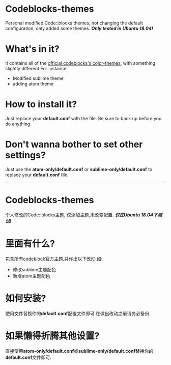 # Codeblocks-themes
Personal modified Code::blocks themes, not changing the default configuration, only added some themes.
***Only tested in Ubuntu 18.04!***
# What's in it?
It contains all of the [official codeblocks's color-themes](http://wiki.codeblocks.org/index.php?title=Syntax_highlighting_custom_colour_themes), with something slightly different.For instance:
- Modified sublime theme
- adding atom theme
# How to install it?
Just replace your **default.conf** with the file. Be sure to back up before you do anything.
# Don't wanna bother to set other settings?
Just use the **atom-only/default.conf** or **sublime-only/default.conf** to replace your **default.conf** file.

---
# Codeblocks-themes
个人修改的Code::blocks主题, 仅添加主题,未改变配置.
***仅在Ubuntu 18.04下测试!***
# 里面有什么?
包含所有[codeblock官方主题](http://wiki.codeblocks.org/index.php?title=Syntax_highlighting_custom_colour_themes),并作出以下改动,如:
- 修改sublime主题配色
- 新增atom主题配色
# 如何安装?
使用文件替换你的**default.conf**配置文件即可.在做出改动之前请务必备份.
# 如果懒得折腾其他设置?
直接使用**atom-only/default.conf**或**sublime-only/default.conf**替换你的**default.conf**文件即可.
